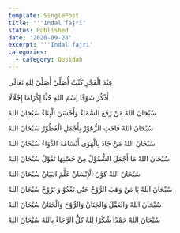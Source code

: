 ```yaml
---
template: SinglePost
title: '''Indal fajri'
status: Published
date: '2020-09-28'
excerpt: '''Indal fajri'
categories:
  - category: Qosidah
---
```


عِنْدَ الْفَجْرِ كُنْتُ أُصَلِّيْ أُصَلِّيْ لِلهِ تَعَالَى  

أَذْكُرُ شَوْقًا اِسْمَ اللهِ حُبًّا إِكْرَامًا إِجْلَالَا  

سُبْحَانَ اللهْ مَنْ رَفَعَ السَّمَاءْ وَأَحْسَنَ الْبِنَاءْ سُبْحَانَ اللهْ

سُبْحَانَ اللهْ فَاحَتِ الزُّهُوْرْ بِأَجْمَلِ الْعُطُوْرْ سُبْحَانَ اللهْ

سُبْحَانَ اللهْ مَنْ جَادَ بِالْهَوَى أَنْسَامُهُ الدَّوَاءْ سُبْحَانَ اللهْ

سُبْحَانَ اللهْ مَا أَجْمَلَ الشُّمُوْلْ مِنْ حُسْنِهَا تَقُوْلْ سُبْحَانَ اللهْ

سُبْحَانَ اللهْ كَوَّنَ الْإِنْسَانْ عَلَّمَ البَيَانْ سُبْحَانَ اللهْ

سُبْحَانَ اللهْ يَا مَنْ وَهَبَ الرُّوْحْ حَتَّى نَغْدُوْ وَ نَرُوْحْ سُبْحَانَ اللهْ

سُبْحَانَ اللهْ وَالعَقْلَ وَالجَنَانْ وَالرُّوْحَ وَالْحَنَانْ سُبْحَانَ اللهْ

سُبْحَانَ اللهْ حَمْدًا شُكْرًا لِلهْ كُلُّ الرَّجَاءْ بِاللهْ سُبْحَانَ اللهْ
